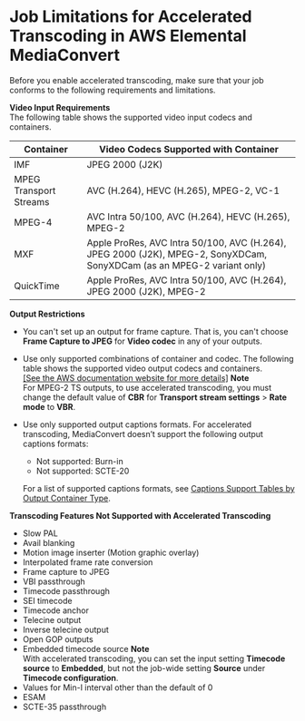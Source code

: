# Job Limitations for Accelerated Transcoding in AWS Elemental MediaConvert<a name="job-requirements"></a>

Before you enable accelerated transcoding, make sure that your job conforms to the following requirements and limitations\.

**Video Input Requirements**  
The following table shows the supported video input codecs and containers\.


| Container | Video Codecs Supported with Container | 
| --- | --- | 
| IMF | JPEG 2000 \(J2K\) | 
| MPEG Transport Streams | AVC \(H\.264\), HEVC \(H\.265\), MPEG\-2, VC\-1 | 
| MPEG\-4 | AVC Intra 50/100, AVC \(H\.264\), HEVC \(H\.265\), MPEG\-2 | 
| MXF | Apple ProRes, AVC Intra 50/100, AVC \(H\.264\), JPEG 2000 \(J2K\), MPEG\-2, SonyXDCam, SonyXDCam \(as an MPEG\-2 variant only\) | 
| QuickTime | Apple ProRes, AVC Intra 50/100, AVC \(H\.264\), JPEG 2000 \(J2K\), MPEG\-2 | 

**Output Restrictions**
+ You can't set up an output for frame capture\. That is, you can't choose **Frame Capture to JPEG** for **Video codec** in any of your outputs\.
+ Use only supported combinations of container and codec\. The following table shows the supported video output codecs and containers\.    
[\[See the AWS documentation website for more details\]](http://docs.aws.amazon.com/mediaconvert/latest/ug/job-requirements.html)
**Note**  
For MPEG\-2 TS outputs, to use accelerated transcoding, you must change the default value of **CBR** for **Transport stream settings** > **Rate mode** to **VBR**\.
+ Use only supported output captions formats\. For accelerated transcoding, MediaConvert doesn’t support the following output captions formats:
  + Not supported: Burn\-in
  + Not supported: SCTE\-20

  For a list of supported captions formats, see [Captions Support Tables by Output Container Type](captions-support-tables-by-container-type.md)\.

**Transcoding Features Not Supported with Accelerated Transcoding**
+ Slow PAL
+ Avail blanking
+ Motion image inserter \(Motion graphic overlay\)
+ Interpolated frame rate conversion
+ Frame capture to JPEG
+ VBI passthrough
+ Timecode passthrough
+ SEI timecode
+ Timecode anchor
+ Telecine output
+ Inverse telecine output
+ Open GOP outputs
+ Embedded timecode source
**Note**  
With accelerated transcoding, you can set the input setting **Timecode source** to **Embedded**, but not the job\-wide setting **Source** under **Timecode configuration**\.
+ Values for Min\-I interval other than the default of 0
+ ESAM
+ SCTE\-35 passthrough